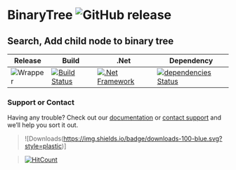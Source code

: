 # BinaryTree ![GitHub release](https://img.shields.io/github/release/ajeetx/BinaryTree.svg?style=for-the-badge)

## Search, Add child node to binary tree
	
| Release | Build | .Net  | Dependency |  
| ---     | ---   | ---    | ---        |
|![Wrapper](https://img.shields.io/badge/Binary-Tree-blue.svg) | [![Build Status](https://travis-ci.org/AJEETX/BinaryTree.png?branch=master&style=for-the-badge)](https://travis-ci.org/AJEETX/BinaryTree) | [![.Net Framework](https://img.shields.io/badge/DotNet-4.6.1-blue.svg?style=plastic)](https://www.microsoft.com/en-au/download/details.aspx?id=49981) | [![dependencies Status](https://img.shields.io/badge/dependency-none-brightgreen.svg?style=plastic)](https://img.shields.io/badge/dependency-none-brightgreen.svg) |



### Support or Contact

Having any trouble? Check out our [documentation](https://github.com/AJEETX/BinaryTree/blob/master/README.md) or [contact support](mailto:ajeetkumar@email.com) and we’ll help you sort it out.

>![Downloads(https://img.shields.io/badge/downloads-100-blue.svg?style=plastic)]

> [![HitCount](http://hits.dwyl.io/ajeetx/BinaryTree/projects/1.svg)](http://hits.dwyl.io/ajeetx/BinaryTree/projects/1)
